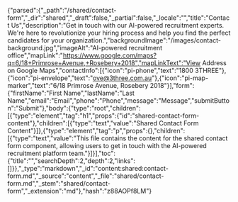 {"parsed":{"_path":"/shared/contact-form","_dir":"shared","_draft":false,"_partial":false,"_locale":"","title":"Contact Us","description":"Get in touch with our AI-powered recruitment experts. We're here to revolutionize your hiring process and help you find the perfect candidates for your organization.","backgroundImage":"/images/contact-background.jpg","imageAlt":"AI-powered recruitment office","mapLink":"https://www.google.com/maps?q=6/18+Primrose+Avenue,+Rosebery+2018","mapLinkText":"View Address on Google Maps","contactInfo":[{"icon":"pi-phone","text":"1800 3THREE"},{"icon":"pi-envelope","text":"ove@3three.com.au"},{"icon":"pi-map-marker","text":"6/18 Primrose Avenue, Rosebery 2018"}],"form":{"firstName":"First Name","lastName":"Last Name","email":"Email","phone":"Phone","message":"Message","submitButton":"Submit"},"body":{"type":"root","children":[{"type":"element","tag":"h1","props":{"id":"shared-contact-form-content"},"children":[{"type":"text","value":"Shared Contact Form Content"}]},{"type":"element","tag":"p","props":{},"children":[{"type":"text","value":"This file contains the content for the shared contact form component, allowing users to get in touch with the AI-powered recruitment platform team."}]}],"toc":{"title":"","searchDepth":2,"depth":2,"links":[]}},"_type":"markdown","_id":"content:shared:contact-form.md","_source":"content","_file":"shared/contact-form.md","_stem":"shared/contact-form","_extension":"md"},"hash":"z88AOPf8LM"}